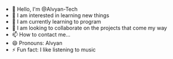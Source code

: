 - 👋 Hello, I'm @Alvyan-Tech
- 👀 I am interested in learning new things
- 🌱 I am currently learning to program
- 💞️ I am looking to collaborate on the projects that come my way
- 📫 How to contact me...
- 😄 Pronouns: Alvyan
- ⚡ Fun fact: I like listening to music

<!---
Alvyan-Tech/Alvyan-Tech is a ✨ special ✨ repository because its `README.md` (this file) appears on your GitHub profile.
You can click the Preview link to take a look at your changes.
--->
